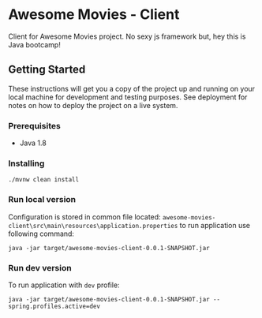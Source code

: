 # Awesome Movies - Client

Client for Awesome Movies project. No sexy js framework but, hey this is Java bootcamp!
## Getting Started
These instructions will get you a copy of the project up and running on your local machine for development and testing purposes. See deployment for notes on how to deploy the project on a live system.

### Prerequisites
* Java 1.8

### Installing
```
./mvnw clean install 
```
### Run local version
Configuration is stored in common file located:
`awesome-movies-client\src\main\resources\application.properties`
to run application use following command:
```
java -jar target/awesome-movies-client-0.0.1-SNAPSHOT.jar
```
### Run dev version
To run application with `dev` profile:
```
java -jar target/awesome-movies-client-0.0.1-SNAPSHOT.jar --spring.profiles.active=dev
```
